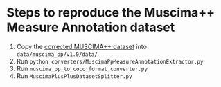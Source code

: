 # Steps to reproduce the Muscima++ Measure Annotation dataset

1. Copy the [corrected MUSCIMA++ dataset](https://github.com/OMR-Research/muscima-pp/commit/bf9dc5e7c769751db8684aba0dea955105f77e3b) into `data/muscima_pp/v1.0/data/`
2. Run `python converters/MuscimaPpMeasureAnnotationExtractor.py`
3. Run `muscima_pp_to_coco_format_converter.py`
4. Run `MuscimaPlusPlusDatasetSplitter.py`